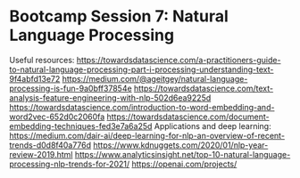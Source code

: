 # Bootcamp Session 7: Natural Language Processing

Useful resources:
https://towardsdatascience.com/a-practitioners-guide-to-natural-language-processing-part-i-processing-understanding-text-9f4abfd13e72
https://medium.com/@ageitgey/natural-language-processing-is-fun-9a0bff37854e
https://towardsdatascience.com/text-analysis-feature-engineering-with-nlp-502d6ea9225d
https://towardsdatascience.com/introduction-to-word-embedding-and-word2vec-652d0c2060fa
https://towardsdatascience.com/document-embedding-techniques-fed3e7a6a25d
Applications and deep learning:
https://medium.com/dair-ai/deep-learning-for-nlp-an-overview-of-recent-trends-d0d8f40a776d
https://www.kdnuggets.com/2020/01/nlp-year-review-2019.html
https://www.analyticsinsight.net/top-10-natural-language-processing-nlp-trends-for-2021/
https://openai.com/projects/
